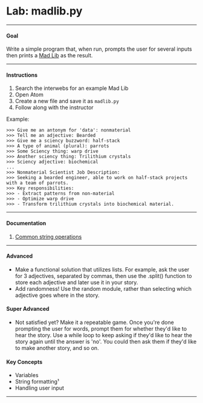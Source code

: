 # Lab: madlib.py

------
#### Goal

Write a simple program that, when run, prompts the user for several inputs then
 prints a [Mad Lib](https://en.wikipedia.org/wiki/Mad_Libs) as the result.

-------
#### Instructions

  1. Search the interwebs for an example Mad Lib
  1. Open Atom
  1. Create a new file and save it as `madlib.py`
  1. Follow along with the instructor

Example:

```
>>> Give me an antonym for 'data': nonmaterial
>>> Tell me an adjective: Bearded
>>> Give me a sciency buzzword: half-stack
>>> A type of animal (plural): parrots
>>> Some Sciency thing: warp drive
>>> Another sciency thing: Trilithium crystals
>>> Sciency adjective: biochemical
...
>>> Nonmaterial Scientist Job Description:
>>> Seeking a bearded engineer, able to work on half-stack projects with a team of parrots.
>>> Key responsibilities:
>>> - Extract patterns from non-material
>>> - Optimize warp drive
>>> - Transform trilithium crystals into biochemical material.
```
------


#### Documentation

1. [Common string operations](https://docs.python.org/3.1/library/string.html)

-------

#### Advanced
* Make a functional solution that utilizes lists. For example, ask the user for 3 adjectives, separated by commas, then use the .split() function to store each adjective and later use it in your story.
* Add randomness! Use the random module, rather than selecting which adjective goes where in the story.


#### Super Advanced
* Not satisfied yet? Make it a repeatable game. Once you're done prompting the user for words, prompt them for whether they'd like to hear the story. Use a while loop to keep asking if they'd like to hear the story again until the answer is 'no'. You could then ask them if they'd like to make another story, and so on.

#### Key Concepts

- Variables
- String formatting¹
- Handling user input

------
